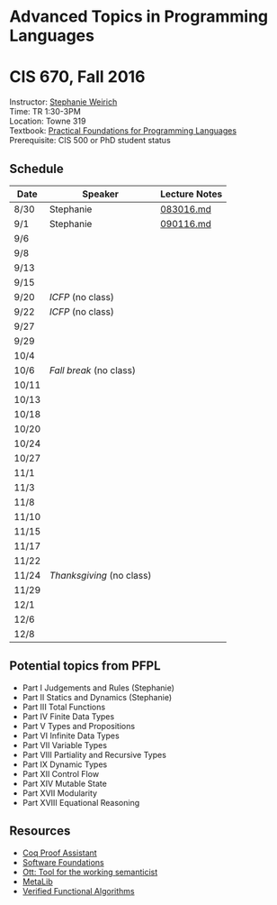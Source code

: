 # Advanced Topics in Programming Languages
# CIS 670, Fall 2016


Instructor:     [Stephanie Weirich](http://www.cis.upenn.edu/~sweirich)   
Time:           TR 1:30-3PM   
Location:       Towne 319   
Textbook:       [Practical Foundations for Programming Languages](http://www.cs.cmu.edu/~rwh/pfpl.html)    
Prerequisite:   CIS 500 or PhD student status   


## Schedule

Date  | Speaker    | Lecture Notes
------|------------|------------------------------------------------
8/30  | Stephanie  | [083016.md](notes/083016.md)
9/1   | Stephanie  | [090116.md](notes/090116.md)
9/6   |
9/8   |
9/13  | 
9/15  |
9/20  |  *ICFP*   (no class)
9/22  |  *ICFP*   (no class)
9/27  | 
9/29  | 
10/4  | 
10/6  |  *Fall break* (no class)
10/11 |
10/13 |
10/18 |
10/20 |
10/24 |
10/27 |
11/1  |
11/3  |
11/8  |
11/10 |
11/15 |
11/17 |
11/22 |
11/24 |  *Thanksgiving* (no class)
11/29 |
12/1  |
12/6  |
12/8  |

## Potential topics from PFPL

- Part I Judgements and Rules (Stephanie)
- Part II Statics and Dynamics (Stephanie)
- Part III Total Functions
- Part IV Finite Data Types
- Part V Types and Propositions
- Part VI Infinite Data Types
- Part VII Variable Types
- Part VIII Partiality and Recursive Types
- Part IX Dynamic Types
- Part XII Control Flow
- Part XIV Mutable State
- Part XVII Modularity 
- Part XVIII Equational Reasoning


## Resources

- [Coq Proof Assistant](https://coq.inria.fr/)				
- [Software Foundations](https://www.cis.upenn.edu/~bcpierce/sf/)
- [Ott: Tool for the working semanticist](http://www.cl.cam.ac.uk/~pes20/ott/)
- [MetaLib](https://github.com/plclub/metalib)				
- [Verified Functional Algorithms](https://www.cs.princeton.edu/~appel/vfa/)
